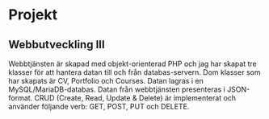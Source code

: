 # Projekt
## Webbutveckling III
Webbtjänsten är skapad med objekt-orienterad PHP och jag har skapat tre klasser för att hantera datan till och från databas-servern. Dom klasser som har skapats är CV, Portfolio och Courses. Datan lagras i en MySQL/MariaDB-databas. Datan från webbtjänsten presenteras i JSON-format. CRUD (Create, Read, Update & Delete) är implementerat och använder följande verb: GET, POST, PUT och DELETE. 
